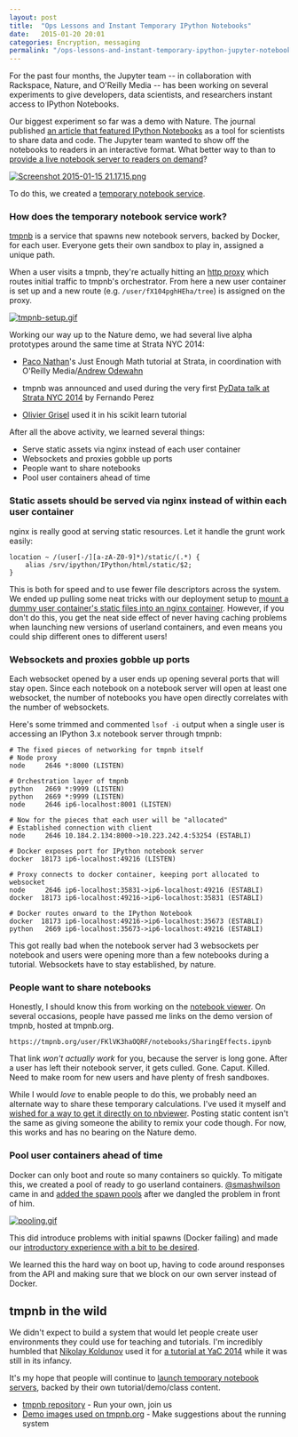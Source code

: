 ```yaml
---
layout: post
title:  "Ops Lessons and Instant Temporary IPython Notebooks"
date:   2015-01-20 20:01
categories: Encryption, messaging
permalink: "/ops-lessons-and-instant-temporary-ipython-jupyter-notebooks/"
---
```

For the past four months, the Jupyter team -- in collaboration with Rackspace, Nature, and O'Reilly Media -- has been working on several experiments to give developers, data scientists, and researchers instant access to IPython Notebooks.

Our biggest experiment so far was a demo with Nature. The journal published [an article that featured IPython Notebooks](http://www.nature.com/news/interactive-notebooks-sharing-the-code-1.16261) as a tool for scientists to share data and code. The Jupyter team wanted to show off the notebooks to readers in an interactive format. What better way to than to [provide a live notebook server to readers on demand](http://www.nature.com/news/ipython-interactive-demo-7.21492)?

[![Screenshot 2015-01-15 21.17.15.png](https://d23f6h5jpj26xu.cloudfront.net/nvqcj7okftoqw_small.png)](http://img.svbtle.com/nvqcj7okftoqw.png)

To do this, we created a [temporary notebook service](https://github.com/jupyter/tmpnb).

### How does the temporary notebook service work?

[tmpnb](https://github.com/jupyter/tmpnb) is a service that spawns new notebook servers, backed by Docker, for each user. Everyone gets their own sandbox to play in, assigned a unique path.

When a user visits a tmpnb, they're actually hitting an [http proxy](https://github.com/jupyter/configurable-http-proxy) which routes initial traffic to tmpnb's orchestrator. From here a new user container is set up and a new route (e.g. `/user/fX104pghHEha/tree`) is assigned on the proxy.

[![tmpnb-setup.gif](https://d23f6h5jpj26xu.cloudfront.net/z9gjan4yftabyq_small.gif)](http://img.svbtle.com/z9gjan4yftabyq.gif)

Working our way up to the Nature demo, we had several live alpha prototypes around the same time at Strata NYC 2014:

* [Paco Nathan](https://twitter.com/pacoid)'s Just Enough Math tutorial at Strata, in coordination with O'Reilly Media/[Andrew Odewahn](https://twitter.com/odewahn)

* tmpnb was announced and used during the very first [PyData talk at Strata NYC 2014](http://strataconf.com/stratany2014/public/schedule/detail/37035) by Fernando Perez

* [Olivier Grisel](https://twitter.com/ogrisel) used it in his scikit learn tutorial

After all the above activity, we learned several things:

* Serve static assets via nginx instead of each user container
* Websockets and proxies gobble up ports
* People want to share notebooks
* Pool user containers ahead of time

### Static assets should be served via nginx instead of within each user container

nginx is really good at serving static resources. Let it handle the grunt work easily:

```
location ~ /(user[-/][a-zA-Z0-9]*)/static/(.*) {
    alias /srv/ipython/IPython/html/static/$2;
}
```

This is both for speed and to use fewer file descriptors across the system. We ended up pulling some neat tricks with our deployment setup to [mount a dummy user container's static files into an nginx container](https://github.com/jupyter/tmpnb-deploy/pull/3). However, if you don't do this, you get the neat side effect of never having caching problems when launching new versions of userland containers, and even means you could ship different ones to different users!

### Websockets and proxies gobble up ports

Each websocket opened by a user ends up opening several ports that will stay open. Since each notebook on a notebook server will open at least one websocket, the number of notebooks you have open directly correlates with the number of websockets.

Here's some trimmed and commented `lsof -i` output when a single user is accessing an IPython 3.x notebook server through tmpnb:

```
# The fixed pieces of networking for tmpnb itself
# Node proxy
node     2646 *:8000 (LISTEN)

# Orchestration layer of tmpnb
python   2669 *:9999 (LISTEN)
python   2669 *:9999 (LISTEN)
node     2646 ip6-localhost:8001 (LISTEN)

# Now for the pieces that each user will be "allocated"
# Established connection with client
node     2646 10.184.2.134:8000->10.223.242.4:53254 (ESTABLI)

# Docker exposes port for IPython notebook server
docker  18173 ip6-localhost:49216 (LISTEN)

# Proxy connects to docker container, keeping port allocated to websocket
node     2646 ip6-localhost:35831->ip6-localhost:49216 (ESTABLI)
docker  18173 ip6-localhost:49216->ip6-localhost:35831 (ESTABLI)

# Docker routes onward to the IPython Notebook
docker  18173 ip6-localhost:49216->ip6-localhost:35673 (ESTABLI)
python   2669 ip6-localhost:35673->ip6-localhost:49216 (ESTABLI)
```

This got really bad when the notebook server had 3 websockets per notebook and users were opening more than a few notebooks during a tutorial. Websockets have to stay established, by nature.

### People want to share notebooks

Honestly, I should know this from working on the [notebook viewer](http://nbviewer.ipython.org/). On several occasions, people have passed me links on the demo version of tmpnb, hosted at tmpnb.org.

```
https://tmpnb.org/user/FKlVK3haOQRF/notebooks/SharingEffects.ipynb
```

That link *won't actually work* for you, because the server is long gone. After a user has left their notebook server, it gets culled. Gone. Caput. Killed. Need to make room for new users and have plenty of fresh sandboxes.

While I would *love* to enable people to do this, we probably need an alternate way to share these temporary calculations. I've used it myself and [wished for a way to get it directly on to nbviewer](https://twitter.com/rgbkrk/status/557942542063652864). Posting static content isn't the same as giving someone the ability to remix your code though. For now, this works and has no bearing on the Nature demo. 

### Pool user containers ahead of time

Docker can only boot and route so many containers so quickly. To mitigate this, we created a pool of ready to go userland containers. [@smashwilson](https://github.com/smashwilson) came in and [added the spawn pools](https://github.com/jupyter/tmpnb/pull/69) after we dangled the problem in front of him.

[![pooling.gif](https://d23f6h5jpj26xu.cloudfront.net/jlvadowzumttlg_small.gif)](http://img.svbtle.com/jlvadowzumttlg.gif)

This did introduce problems with initial spawns (Docker failing) and made our [introductory experience with a bit to be desired](https://github.com/jupyter/tmpnb/issues/87).

We learned this the hard way on boot up, having to code around responses from the API and making sure that we block on our own server instead of Docker.

## tmpnb in the wild

We didn't expect to build a system that would let people create user environments they could use for teaching and tutorials. I'm incredibly humbled that [Nikolay Koldunov](https://twitter.com/koldunovn) used it for [a tutorial at YaC 2014](http://koldunov.net/?p=950) while it was still in its infancy.

It's my hope that people will continue to [launch temporary notebook servers](https://tmpnb.org), backed by their own tutorial/demo/class content.

* [tmpnb repository](https://github.com/jupyter/tmpnb) - Run your own, join us
* [Demo images used on tmpnb.org](https://github.com/jupyter/docker-demo-images) - Make suggestions about the running system
